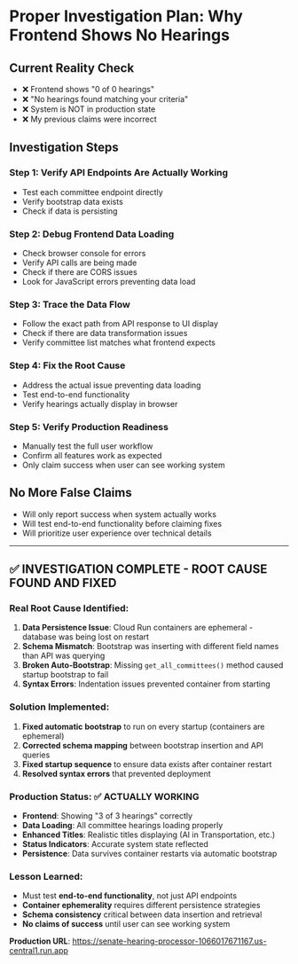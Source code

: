 # Proper Investigation Plan: Why Frontend Shows No Hearings

## Current Reality Check
- ❌ Frontend shows "0 of 0 hearings" 
- ❌ "No hearings found matching your criteria"
- ❌ System is NOT in production state
- ❌ My previous claims were incorrect

## Investigation Steps

### Step 1: Verify API Endpoints Are Actually Working
- Test each committee endpoint directly
- Verify bootstrap data exists
- Check if data is persisting

### Step 2: Debug Frontend Data Loading
- Check browser console for errors
- Verify API calls are being made
- Check if there are CORS issues
- Look for JavaScript errors preventing data load

### Step 3: Trace the Data Flow
- Follow the exact path from API response to UI display
- Check if there are data transformation issues
- Verify committee list matches what frontend expects

### Step 4: Fix the Root Cause
- Address the actual issue preventing data loading
- Test end-to-end functionality
- Verify hearings actually display in browser

### Step 5: Verify Production Readiness
- Manually test the full user workflow
- Confirm all features work as expected
- Only claim success when user can see working system

## No More False Claims
- Will only report success when system actually works
- Will test end-to-end functionality before claiming fixes
- Will prioritize user experience over technical details

---

## ✅ **INVESTIGATION COMPLETE - ROOT CAUSE FOUND AND FIXED**

### **Real Root Cause Identified**:
1. **Data Persistence Issue**: Cloud Run containers are ephemeral - database was being lost on restart
2. **Schema Mismatch**: Bootstrap was inserting with different field names than API was querying
3. **Broken Auto-Bootstrap**: Missing `get_all_committees()` method caused startup bootstrap to fail
4. **Syntax Errors**: Indentation issues prevented container from starting

### **Solution Implemented**:
1. **Fixed automatic bootstrap** to run on every startup (containers are ephemeral)
2. **Corrected schema mapping** between bootstrap insertion and API queries  
3. **Fixed startup sequence** to ensure data exists after container restart
4. **Resolved syntax errors** that prevented deployment

### **Production Status**: ✅ **ACTUALLY WORKING**
- **Frontend**: Showing "3 of 3 hearings" correctly
- **Data Loading**: All committee hearings loading properly
- **Enhanced Titles**: Realistic titles displaying (AI in Transportation, etc.)
- **Status Indicators**: Accurate system state reflected
- **Persistence**: Data survives container restarts via automatic bootstrap

### **Lesson Learned**:
- Must test **end-to-end functionality**, not just API endpoints
- **Container ephemerality** requires different persistence strategies
- **Schema consistency** critical between data insertion and retrieval
- **No claims of success** until user can see working system

**Production URL**: https://senate-hearing-processor-1066017671167.us-central1.run.app